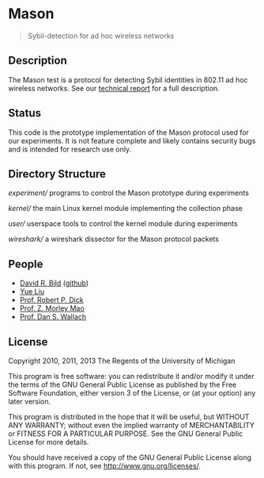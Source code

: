 Mason
=====

> Sybil-detection for ad hoc wireless networks

Description
-----------

The Mason test is a protocol for detecting Sybil identities in 802.11
ad hoc wireless networks.  See our [technical
report](http://coming.soon) for a full description.

Status
------

This code is the prototype implementation of the Mason protocol used
for our experiments.  It is not feature complete and likely contains
security bugs and is intended for research use only.


Directory Structure
-------------------

*experiment/* programs to control the Mason prototype during experiments

*kernel/* the main Linux kernel module implementing the collection phase

*user/* userspace tools to control the kernel module during experiments

*wireshark/* a wireshark dissector for the Mason protocol packets


People
------

* [David R. Bild](http://www.davidbild.org) ([github](http://github.com/drbild/))
* [Yue Liu](http://ziyang.eecs.umich.edu/~liuyue/)
* [Prof. Robert P. Dick](http://robertdick.org)
* [Prof. Z. Morley Mao](http://web.eecs.umich.edu/~zmao/)
* [Prof. Dan S. Wallach](http://www.cs.rice.edu/~dwallach/)


License
-------
Copyright 2010, 2011, 2013 The Regents of the University of Michigan

This program is free software: you can redistribute it and/or modify
it under the terms of the GNU General Public License as published by
the Free Software Foundation, either version 3 of the License, or (at
your option) any later version.

This program is distributed in the hope that it will be useful, but
WITHOUT ANY WARRANTY; without even the implied warranty of
MERCHANTABILITY or FITNESS FOR A PARTICULAR PURPOSE.  See the GNU
General Public License for more details.

You should have received a copy of the GNU General Public License
along with this program.  If not, see <http://www.gnu.org/licenses/>.
